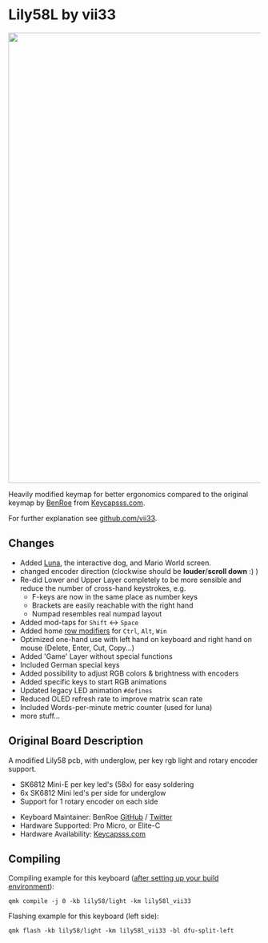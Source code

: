 # Lily58L by vii33
<img src="https://i.postimg.cc/3JsQJJV0/lily58l-logo-vii33.jpg" width="900">

Heavily modified keymap for better ergonomics compared to the original keymap by [BenRoe](https://github.com/qmk/qmk_firmware/tree/master/keyboards/lily58/keymaps/lily58l) from [Keycapsss.com](https://keycapsss.com).

For further explanation see [github.com/vii33](https://github.com/vii33/mecha-keyboard-lily58l).

## Changes
- Added [Luna](https://youtu.be/HgIQRazCAjo), the interactive dog, and Mario World screen.
- changed encoder direction (clockwise should be **louder**/**scroll down** :) )
- Re-did Lower and Upper Layer completely to be more sensible and reduce the number of cross-hand keystrokes, e.g. 
  - F-keys are now in the same place as number keys
  - Brackets are easily reachable with the right hand
  - Numpad resembles real numpad layout
- Added mod-taps for `Shift` <-> `Space`
- Added home [row modifiers](https://precondition.github.io/home-row-mods) for `Ctrl`, `Alt`, `Win`
- Optimized one-hand use with left hand on keyboard and right hand on mouse (Delete, Enter, Cut, Copy...)
- Added 'Game' Layer without special functions
- Included German special keys
- Added possibility to adjust RGB colors & brightness with encoders
- Added specific keys to start RGB animations
- Updated legacy LED animation `#defines`
- Reduced OLED refresh rate to improve matrix scan rate
- Included Words-per-minute metric counter (used for luna)
- more stuff...


## Original Board Description
A modified Lily58 pcb, with underglow, per key rgb light and rotary encoder support.
- SK6812 Mini-E per key led's (58x) for easy soldering
- 6x SK6812 Mini led's per side for underglow
- Support for 1 rotary encoder on each side

* Keyboard Maintainer: BenRoe [GitHub](https://github.com/BenRoe) / [Twitter](https://twitter.com/keycapsss)
* Hardware Supported: Pro Micro, or Elite-C
* Hardware Availability: [Keycapsss.com](https://keycapsss.com)

## Compiling

 Compiling example for this keyboard ([after setting up your build environment](https://docs.qmk.fm/#/getting_started_build_tools)):
 
    qmk compile -j 0 -kb lily58/light -km lily58l_vii33

Flashing example for this keyboard (left side):

    qmk flash -kb lily58/light -km lily58l_vii33 -bl dfu-split-left
    